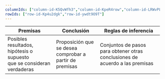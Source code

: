 ```yaml
---
columnIds: ["column-id-K5QvWfh3","column-id-KpeR4row","column-id-LRWvPLUS"]
rowIds: ["row-id-Kp4u2dgk","row-id-ywdt9O9T"]
---
```


| Premisas                                                                    | Conclusión                                                   | Reglas de inferencia                                                             |
| --------------------------------------------------------------------------- | ------------------------------------------------------------ | -------------------------------------------------------------------------------- |
| Posibles resultados, hipótesis o supuesto <br> que se consideran verdaderas | Proposición que se desea <br> comprobar a partir de premisas | Conjuntos de pasos <br>para obtener otras conclusiones de acuerdo a las premisas |